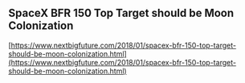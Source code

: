 ## SpaceX BFR 150 Top Target should be Moon Colonization
  
  [https://www.nextbigfuture.com/2018/01/spacex-bfr-150-top-target-should-be-moon-colonization.html](https://www.nextbigfuture.com/2018/01/spacex-bfr-150-top-target-should-be-moon-colonization.html)